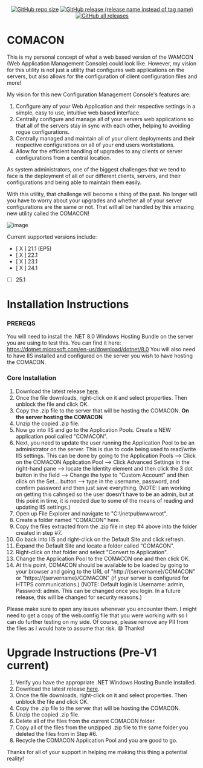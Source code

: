 <div align="center">

[![GitHub repo size](https://img.shields.io/github/repo-size/rlwakefield/CoMaCon?style=flat-square)](#)
[![GitHub release (release name instead of tag name)](https://img.shields.io/github/v/release/rlwakefield/CoMaCon?style=flat-square)](https://github.com/rlwakefield/CoMaCon/releases/latest)
[![GitHub all releases](https://img.shields.io/github/downloads/rlwakefield/CoMaCon/total?style=flat-square)](https://github.com/rlwakefield/CoMaCon/releases/)

</div>

# COMACON
This is my personal concept of what a web based version of the WAMCON (Web Application Management Console) could look like. However, my vision for this utility is not just a utility that configures web applications on the servers, but also allows for the configuration of client configuration files and more!

My vision for this new Configuration Management Console's features are:

1. Configure any of your Web Application and their respective settings in a simple, easy to use, intuitive web based interface.
2. Centrally configure and manage all of your servers web applications so that all of the servers stay in sync with each other, helping to avoiding rogue configurations.
3. Centrally managed and maintain all of your client deployments and their respective configurations on all of your end users workstations.
4. Allow for the efficient handling of upgrades to any clients or server configurations from a central location.

As system administrators, one of the biggest challenges that we tend to face is the deployment of all of our different clients, servers, and their configurations and being able to maintain them easily.

With this utility, that challenge will become a thing of the past. No longer will you have to worry about your upgrades and whether all of your server configurations are the same or not. That will all be handled by this amazing new utility called the COMACON!

![image](https://github.com/rlwakefield/COMACON-MVC/assets/33588807/cc7c6524-2926-4b2b-bcb9-c2875a62c9ce)

Current supported versions include:
- [ X ] 21.1 (EP5)
- [ X ] 22.1
- [ X ] 23.1
- [ X ] 24.1
- [  ] 25.1


# Installation Instructions
### PREREQS
You will need to install the .NET 8.0 Windows Hosting Bundle on the server you are using to test this. You can find it here: https://dotnet.microsoft.com/en-us/download/dotnet/8.0
You will also need to have IIS installed and configured on the server you wish to have hosting the COMACON.

### Core Installation
1. Download the latest release [here](https://github.com/rlwakefield/CoMaCon/releases).
2. Once the file downloads, right-click on it and select properties. Then unblock the file and click OK.
3. Copy the .zip file to the server that will be hosting the COMACON.
**On the server hosting the COMACON**
4. Unzip the copied .zip file.
5. Now go into IIS and go to the Application Pools. Create a NEW application pool called "COMACON".
6. Next, you need to update the user running the Application Pool to be an administrator on the server. This is due to code being used to read/write IIS settings. This can be done by going to the Application Pools --> Click on the COMACON Application Pool --> Click Advanced Settings in the right-hand pane --> locate the Identity element and then click the 3 dot button in the field --> Change the type to "Custom Account" and then click on the Set... button --> type in the username, password, and confirm password and then just save everything. (NOTE: I am working on getting this cahnged so the user doesn't have to be an admin, but at this point in time, it is needed due to some of the means of reading and updating IIS settings.)
7. Open up File Explorer and navigate to "C:\inetpub\wwwroot".
8. Create a folder named "COMACON" here.
9. Copy the files extracted from the .zip file in step #4 above into the folder created in step #7.
10. Go back into IIS and right-click on the Default Site and click refresh.
11. Expand the Default Site and locate a folder called "COMACON".
12. Right-click on that folder and select "Convert to Application".
13. Change the Application Pool to the COMACON one and then click OK.
14. At this point, COMACON should be available to be loaded by going to your browser and going to the URL of "http://{servername}/COMACON" or "https://{servername}/COMACON" (if your server is configured for HTTPS communications.) (NOTE: Default login is Username: admin, Password: admin. This can be changed once you login. In a future release, this will be changed for security reasons.)

Please make sure to open any issues whenever you encounter them. I might need to get a copy of the web.config file that you were working with so I can do further testing on my side. Of course, please remove any PII from the files as I would hate to assume that risk. 😄 Thanks!


# Upgrade Instructions (Pre-V1 current)
1. Verify you have the appropriate .NET Windows Hosting Bundle installed.
2. Download the latest release [here](https://github.com/rlwakefield/CoMaCon/releases).
3. Once the file downloads, right-click on it and select properties. Then unblock the file and click OK.
4. Copy the .zip file to the server that will be hosting the COMACON.
5. Unzip the copied .zip file.
6. Delete all of the files from the current COMACON folder.
7. Copy all of the files from the unzipped .zip file to the same folder you deleted the files from in Step #6.
8. Recycle the COMACON Application Pool and you are good to go.


Thanks for all of your support in helping me making this thing a potential reality!
